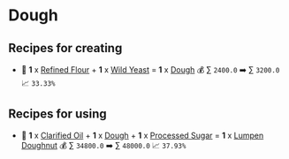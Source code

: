 # Dough

## Recipes for creating

* 🍳 **1** x [Refined Flour](<Refined Flour.md>) + **1** x [Wild Yeast](<Wild Yeast.md>) = **1** x [Dough](<Dough.md>) 💰 ∑ `2400.0` ➡️ ∑ `3200.0` 📈 `33.33%`


## Recipes for using

* 🍳 **1** x [Clarified Oil](<Clarified Oil.md>) + **1** x [Dough](<Dough.md>) + **1** x [Processed Sugar](<Processed Sugar.md>) = **1** x [Lumpen Doughnut](<Lumpen Doughnut.md>) 💰 ∑ `34800.0` ➡️ ∑ `48000.0` 📈 `37.93%`
